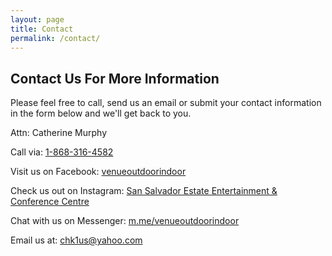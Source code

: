 ```yaml
---
layout: page
title: Contact
permalink: /contact/
---
```


## Contact Us For More Information
Please feel free to call, send us an email or submit your contact information in the form below and we'll get back to you.

Attn: Catherine Murphy

Call via:
[1-868-316-4582](tel:1-868-316-4582)

Visit us on Facebook:
[venueoutdoorindoor](https://www.facebook.com/venueoutdoorindoor/)

Check us out on Instagram:
[San Salvador Estate Entertainment & Conference Centre](https://www.instagram.com/explore/locations/534828582/san-salvador-estate-entertainment-and-conference-centre/?hl=en)

Chat with us on Messenger:
[m.me/venueoutdoorindoor](http://m.me/venueoutdoorindoor)

Email us at:
[chk1us@yahoo.com](mailto:chk1us@yahoo.com)
